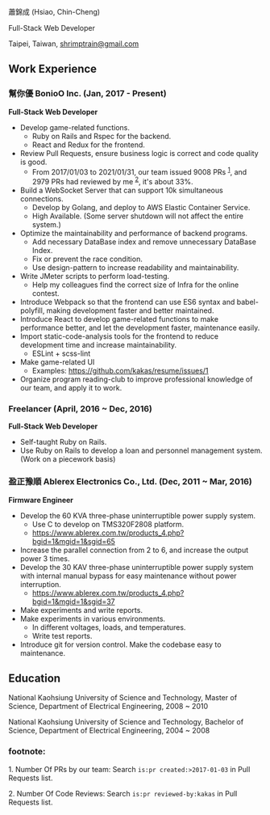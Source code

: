 蕭錦成 (Hsiao, Chin-Cheng)

Full-Stack Web Developer

Taipei, Taiwan, shrimptrain@gmail.com

## Work Experience

### 幫你優 BonioO Inc. (Jan, 2017 - Present)

**Full-Stack Web Developer**

- Develop game-related functions.
   - Ruby on Rails and Rspec for the backend.
   - React and Redux for the frontend.
- Review Pull Requests, ensure business logic is correct and code quality is good.
   - From 2017/01/03 to 2021/01/31, our team issued 9008 PRs <sup>[1](#foot-note-1)</sup>, and 2979 PRs had reviewed by me <sup>[2](#foot-note-2)</sup>, it's about 33%.
- Build a WebSocket Server that can support 10k simultaneous connections.
   - Develop by Golang, and deploy to AWS Elastic Container Service.
   - High Available. (Some server shutdown will not affect the entire system.)
- Optimize the maintainability and performance of backend programs.
   - Add necessary DataBase index and remove unnecessary DataBase Index.
   - Fix or prevent the race condition.
   - Use design-pattern to increase readability and maintainability.
- Write JMeter scripts to perform load-testing.
   - Help my colleagues find the correct size of Infra for the online contest.
- Introduce Webpack so that the frontend can use ES6 syntax and babel-polyfill, making development faster and better maintained.
- Introduce React to develop game-related functions to make performance better, and let the development faster, maintenance easily.
- Import static-code-analysis tools for the frontend to reduce development time and increase maintainability.
   - ESLint + scss-lint
- Make game-related UI
   - Examples: https://github.com/kakas/resume/issues/1
- Organize program reading-club to improve professional knowledge of our team, and apply it to work.

### Freelancer (April, 2016 ~ Dec, 2016)

**Full-Stack Web Developer**

- Self-taught Ruby on Rails.
- Use Ruby on Rails to develop a loan and personnel management system. (Work on a piecework basis)

### 盈正豫順 Ablerex Electronics Co., Ltd. (Dec, 2011 ~ Mar, 2016)

**Firmware Engineer**

- Develop the 60 KVA three-phase uninterruptible power supply system.
   - Use C to develop on TMS320F2808 platform.
   - https://www.ablerex.com.tw/products_4.php?bgid=1&mgid=1&sgid=65
- Increase the parallel connection from 2 to 6, and increase the output power 3 times.
- Develop the 30 KAV three-phase uninterruptible power supply system with internal manual bypass for easy maintenance without power interruption.
   - https://www.ablerex.com.tw/products_4.php?bgid=1&mgid=1&sgid=37
- Make experiments and write reports.
- Make experiments in various environments.
   - In different voltages, loads, and temperatures.
   - Write test reports.
- Introduce git for version control. Make the codebase easy to maintenance.

## Education

National Kaohsiung University of Science and Technology, Master of Science, Department of Electrical Engineering, 2008 ~ 2010

National Kaohsiung University of Science and Technology, Bachelor of Science, Department of Electrical Engineering, 2004 ~ 2008

### footnote:

<a name="foot-note-1">1. Number Of PRs by our team</a>: Search `is:pr created:>2017-01-03` in Pull Requests list.

<a name="foot-note-2">2. Number Of Code Reviews</a>: Search `is:pr reviewed-by:kakas` in Pull Requests list.
